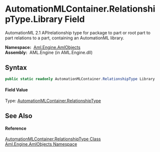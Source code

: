 AutomationMLContainer.RelationshipType.Library Field
====================================================
AutomationML 2.1 APIrelationship type for package to part or root part to part relations to a part, containing an AutomationML library.

  **Namespace:**  [Aml.Engine.AmlObjects][1]  
  **Assembly:**  AML.Engine (in AML.Engine.dll)

Syntax
------

```csharp
public static readonly AutomationMLContainer.RelationshipType Library
```

#### Field Value
Type: [AutomationMLContainer.RelationshipType][2]

See Also
--------

#### Reference
[AutomationMLContainer.RelationshipType Class][2]  
[Aml.Engine.AmlObjects Namespace][1]  

[1]: ../README.md
[2]: README.md
[3]: https://www.automationml.org
[4]: ../../icons/logoShade.png